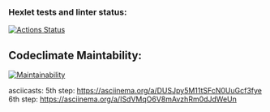### Hexlet tests and linter status:
[![Actions Status](https://github.com/similarly/frontend-project-44/workflows/hexlet-check/badge.svg)](https://github.com/similarly/frontend-project-44/actions)
## Codeclimate Maintability:
[![Maintainability](https://api.codeclimate.com/v1/badges/a1a7f4ae882755a337ce/maintainability)](https://codeclimate.com/github/similarly/frontend-project-44/maintainability)

asciicasts:
5th step: https://asciinema.org/a/DUSJpy5M11tSFcN0UuGcf3fye
6th step: https://asciinema.org/a/ISdVMqO6V8mAvzhRm0dJdWeUn


